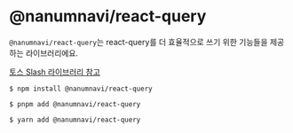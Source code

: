 # @nanumnavi/react-query

`@nanumnavi/react-query`는 react-query를 더 효율적으로 쓰기 위한 기능들을 제공하는 라이브러리에요.

[토스 Slash 라이브러리 참고](https://github.com/toss/slash/blob/main/packages/react/react-query)

```shell
$ npm install @nanumnavi/react-query
```

```shell
$ pnpm add @nanumnavi/react-query
```

```shell
$ yarn add @nanumnavi/react-query
```
